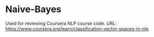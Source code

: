 # Naive-Bayes
Used for reviewing Coursera NLP course code. URL: https://www.coursera.org/learn/classification-vector-spaces-in-nlp
